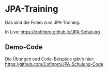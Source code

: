 # JPA-Training

Das sind die Folien zum JPA-Training.

In Live: https://cofinpro.github.io/JPA-Schulung

## Demo-Code

Die Übungen und Code-Beispiele gibt's hier: https://github.com/Cofinpro/JPA-Schulung-Code
